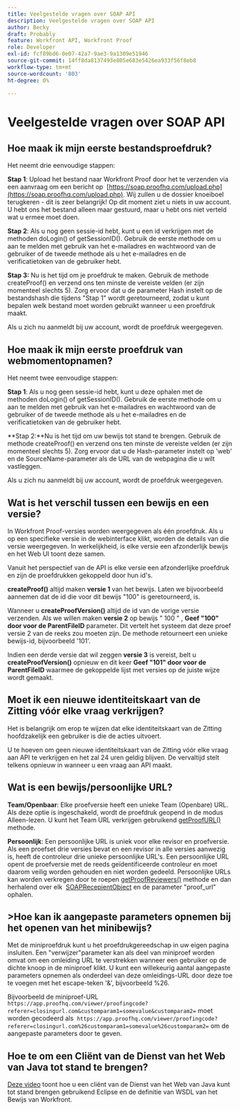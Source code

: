 ```yaml
---
title: Veelgestelde vragen over SOAP API
description: Veelgestelde vragen over SOAP API
author: Becky
draft: Probably
feature: Workfront API, Workfront Proof
role: Developer
exl-id: fcf89bd6-0e07-42a7-9ae3-9a1309e51946
source-git-commit: 14ff8da8137493e805e683e5426ea933f56f8eb8
workflow-type: tm+mt
source-wordcount: '803'
ht-degree: 0%

---
```


# Veelgestelde vragen over SOAP API

## Hoe maak ik mijn eerste bestandsproefdruk?

Het neemt drie eenvoudige stappen:

**Stap 1**: Upload het bestand naar Workfront Proof door het te verzenden via een aanvraag om een bericht op  [https://soap.proofhq.com/upload.php](https://soap.proofhq.com/upload.php). Wij zullen u de dossier knoeiboel terugkeren - dit is zeer belangrijk! Op dit moment ziet u niets in uw account. U hebt ons het bestand alleen maar gestuurd, maar u hebt ons niet verteld wat u ermee moet doen.

**Stap 2**: Als u nog geen sessie-id hebt, kunt u een id verkrijgen met de methoden doLogin() of getSessionID(). Gebruik de eerste methode om u aan te melden met gebruik van het e-mailadres en wachtwoord van de gebruiker of de tweede methode als u het e-mailadres en de verificatietoken van de gebruiker hebt.

**Stap 3:** Nu is het tijd om je proefdruk te maken. Gebruik de methode createProof() en verzend ons ten minste de vereiste velden (er zijn momenteel slechts 5). Zorg ervoor dat u de parameter Hash instelt op de bestandshash die tijdens &quot;Stap 1&quot; wordt geretourneerd, zodat u kunt bepalen welk bestand moet worden gebruikt wanneer u een proefdruk maakt.

Als u zich nu aanmeldt bij uw account, wordt de proefdruk weergegeven.

## Hoe maak ik mijn eerste proefdruk van webmomentopnamen?

Het neemt twee eenvoudige stappen:

**Stap 1**: Als u nog geen sessie-id hebt, kunt u deze ophalen met de methoden doLogin() of getSessionID(). Gebruik de eerste methode om u aan te melden met gebruik van het e-mailadres en wachtwoord van de gebruiker of de tweede methode als u het e-mailadres en de verificatietoken van de gebruiker hebt.

**Stap 2:**Nu is het tijd om uw bewijs tot stand te brengen. Gebruik de methode createProof() en verzend ons ten minste de vereiste velden (er zijn momenteel slechts 5). Zorg ervoor dat u de Hash-parameter instelt op &#39;web&#39; en de SourceName-parameter als de URL van de webpagina die u wilt vastleggen.

Als u zich nu aanmeldt bij uw account, wordt de proefdruk weergegeven.

## Wat is het verschil tussen een bewijs en een versie?

In Workfront Proof-versies worden weergegeven als één proefdruk. Als u op een specifieke versie in de webinterface klikt, worden de details van die versie weergegeven. In werkelijkheid, is elke versie een afzonderlijk bewijs en het Web UI toont deze samen.

Vanuit het perspectief van de API is elke versie een afzonderlijke proefdruk en zijn de proefdrukken gekoppeld door hun id&#39;s.

**createProof()** altijd maken **versie 1** van het bewijs. Laten we bijvoorbeeld aannemen dat de id die voor dit bewijs &quot;100&quot; is geretourneerd, is.

Wanneer u **createProofVersion()** altijd de id van de vorige versie verzenden. Als we willen maken **versie 2** op bewijs &quot; 100 &quot; , **Geef &quot;100&quot; door voor de ParentFileID** parameter. Dit vertelt het systeem dat deze proef versie 2 van de reeks zou moeten zijn. De methode retourneert een unieke bewijs-id, bijvoorbeeld &#39;101&#39;.

Indien een derde versie dat wil zeggen **versie 3** is vereist, belt u **createProofVersion()** opnieuw en dit keer **Geef &quot;101&quot; door voor de ParentFileID** waarmee de gekoppelde lijst met versies op de juiste wijze wordt gemaakt.

## Moet ik een nieuwe identiteitskaart van de Zitting vóór elke vraag verkrijgen?

Het is belangrijk om erop te wijzen dat elke identiteitskaart van de Zitting hoofdzakelijk een gebruiker is die de acties uitvoert. 

U te hoeven om geen nieuwe identiteitskaart van de Zitting vóór elke vraag aan API te verkrijgen en het zal 24 uren geldig blijven. De vervaltijd stelt telkens opnieuw in wanneer u een vraag aan API maakt.

## Wat is een bewijs/persoonlijke URL?

**Team/Openbaar**: Elke proefversie heeft een unieke Team (Openbare) URL. Als deze optie is ingeschakeld, wordt de proefdruk geopend in de modus Alleen-lezen. U kunt het Team URL verkrijgen gebruikend [getProofURL()](http://api.proofhq.com/home/proofs/getproofurl) methode.

**Persoonlijk**: Een persoonlijke URL is uniek voor elke revisor en proefversie. Als een proefset drie versies bevat en een revisor in alle versies aanwezig is, heeft de controleur drie unieke persoonlijke URL&#39;s. Een persoonlijke URL opent de proefversie met de reeds geïdentificeerde controleur en moet daarom veilig worden gehouden en niet worden gedeeld. Persoonlijke URLs kan worden verkregen door te roepen [getProofReviewers()](http://api.proofhq.com/home/proofs/getproofreviewers) methode en dan herhalend over elk  [SOAPRecepientObject](http://api.proofhq.com/home/objects/soaprecipientobject) en de parameter &quot;proof_url&quot; ophalen.

## >Hoe kan ik aangepaste parameters opnemen bij het openen van het minibewijs?

Met de miniproefdruk kunt u het proefdrukgereedschap in uw eigen pagina insluiten. Een &quot;verwijzer&quot;parameter kan als deel van miniproef worden omvat om een omleiding URL te verstrekken wanneer een gebruiker op de dichte knoop in de miniproef klikt. U kunt een willekeurig aantal aangepaste parameters opnemen als onderdeel van deze omleidings-URL door deze toe te voegen met het escape-teken &#39;&amp;&#39;, bijvoorbeeld %26.

Bijvoorbeeld de miniproef-URL
`https://app.proofhq.com/viewer/proofingcode?referer=closingurl.com&customparam1=somevalue&customparam2=` moet worden gecodeerd als 
`https://app.proofhq.com/viewer/proofingcode?referer=closingurl.com%26customparam1=somevalue%26customparam2=` om de aangepaste parameters door te geven.

## Hoe te om een Cliënt van de Dienst van het Web van Java tot stand te brengen?

[Deze video](http://screencast.com/t/xsSNrqs5b) toont hoe u een cliënt van de Dienst van het Web van Java kunt tot stand brengen gebruikend Eclipse en de definitie van WSDL van het Bewijs van Workfront.

